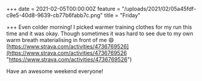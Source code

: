 +++
date = 2021-02-05T00:00:00Z
feature = "/uploads/2021/02/05a45fdf-c9e5-40d8-9639-cb77b6fabb7c.png"
title = "Friday"

+++
Even colder morning! I picked warmer training clothes for my run this time and it was okay. Though sometimes it was hard to see due to my own warm breath materialising in front of me 😄 [https://www.strava.com/activities/4736769526](https://www.strava.com/activities/4736769526 "https://www.strava.com/activities/4736769526")

Have an awesome weekend everyone!